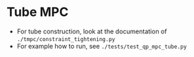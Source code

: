   # Tube MPC
  
- For tube construction, look at the documentation of `./tmpc/constraint_tightening.py`
- For example how to run, see `./tests/test_qp_mpc_tube.py`
